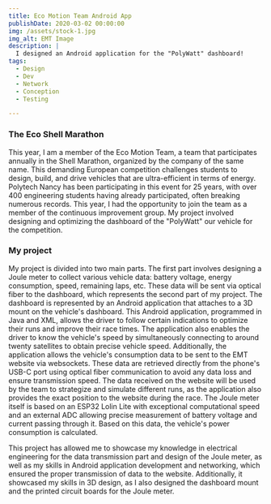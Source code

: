 ```yaml
---
title: Eco Motion Team Android App
publishDate: 2020-03-02 00:00:00
img: /assets/stock-1.jpg
img_alt: EMT Image
description: |
  I designed an Android application for the "PolyWatt" dashboard!
tags:
  - Design
  - Dev
  - Network
  - Conception
  - Testing

---
```


### The Eco Shell Marathon
This year, I am a member of the Eco Motion Team, a team that participates annually in the Shell Marathon, organized by the company of the same name. This demanding European competition challenges students to design, build, and drive vehicles that are ultra-efficient in terms of energy. Polytech Nancy has been participating in this event for 25 years, with over 400 engineering students having already participated, often breaking numerous records. This year, I had the opportunity to join the team as a member of the continuous improvement group. My project involved designing and optimizing the dashboard of the "PolyWatt" our vehicle for the competition.

### My project
My project is divided into two main parts. The first part involves designing a Joule meter to collect various vehicle data: battery voltage, energy consumption, speed, remaining laps, etc. These data will be sent via optical fiber to the dashboard, which represents the second part of my project. The dashboard is represented by an Android application that attaches to a 3D mount on the vehicle's dashboard. This Android application, programmed in Java and XML, allows the driver to follow certain indications to optimize their runs and improve their race times. The application also enables the driver to know the vehicle's speed by simultaneously connecting to around twenty satellites to obtain precise vehicle speed. Additionally, the application allows the vehicle's consumption data to be sent to the EMT website via websockets. These data are retrieved directly from the phone's USB-C port using optical fiber communication to avoid any data loss and ensure transmission speed. The data received on the website will be used by the team to strategize and simulate different runs, as the application also provides the exact position to the website during the race. The Joule meter itself is based on an ESP32 Lolin Lite with exceptional computational speed and an external ADC allowing precise measurement of battery voltage and current passing through it. Based on this data, the vehicle's power consumption is calculated.

This project has allowed me to showcase my knowledge in electrical engineering for the data transmission part and design of the Joule meter, as well as my skills in Android application development and networking, which ensured the proper transmission of data to the website. Additionally, it showcased my skills in 3D design, as I also designed the dashboard mount and the printed circuit boards for the Joule meter.



